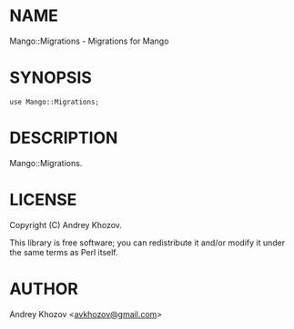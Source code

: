 
# NAME

Mango::Migrations - Migrations for Mango

# SYNOPSIS

    use Mango::Migrations;

# DESCRIPTION

Mango::Migrations.

# LICENSE

Copyright (C) Andrey Khozov.

This library is free software; you can redistribute it and/or modify it under
the same terms as Perl itself.

# AUTHOR

Andrey Khozov &lt;avkhozov@gmail.com>
